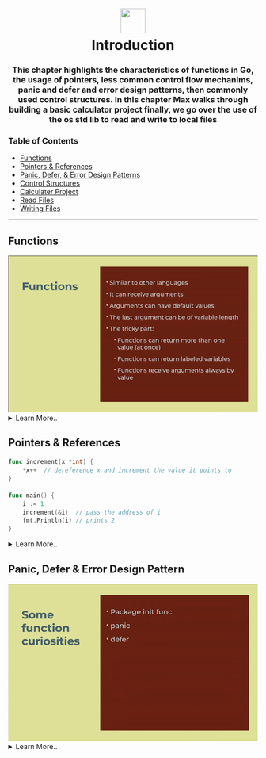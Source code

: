 <h1 align="center"><img style="width: 50px; height: 50px;" src="https://external-content.duckduckgo.com/iu/?u=https%3A%2F%2Fmiro.medium.com%2Fv2%2Fresize%3Afit%3A1200%2F1*i2skbfmDsHayHhqPfwt6pA.png&f=1&nofb=1&ipt=a4c2f7e24c09760336433fc4e06c7f6c3f82d0fc57ab93c14699dec61d419415" /> </br> Introduction </h1>

<h3 align="center">This chapter highlights the characteristics of functions in Go, the usage of pointers, less common control flow mechanims, panic and defer and error design patterns, then commonly used control structures. In this chapter Max walks through building a basic calculator project finally, we go over the use of the os std lib to read and write to local files </h3>

###  Table of Contents
  - [Functions](#functions)
  - [Pointers & References](#pointers-references)
  - [Panic, Defer, & Error Design Patterns](#panic-defer-error-design-patterns)
  - [Control Structures](#control-structures)
  - [Calculater Project](#calculator-project)
  - [Read Files](#reading-files)
  - [Writing Files](#writing-files)

---

## Functions

<img src="../assets/functions-cover.png" />

<details>
 <summary>Learn More..</summary>

 - **Functions**
    - Functions can recieve arguments
    - Function can recieve n number of arguments
    - Functions can have default values as args

    - **Functions In Go**
        - Functions can return more than one value (this is similar to function returns in python i.e, `return valOne, valTwo` -> `valOne, valTwo = funcReturningTwoVals(someArg)`)
            - can a functions return type be set to different values like return string or nil
                - No in Go you must return a type, unless you are creating your own types which is more of a design pattern than a Go feature
        - Labeled variables (seen as a bad practice in modern go development)
        - By default functions recieve arguments by value not reference like other high level languages
        - *What does 'recieve args by value and not reference' mean?*
            - by default, when passing a value as an argument to a function in Go you are not passing the reference to the variable that has the value. You are cloning the value from the variable and creating a new reference (variable) with that value (i.e, in js or python args are references to the original variable (for primitive data types))
        - *What if I dont want to copy and I want to pass in the reference? (You do)*
            - To pass a reference to the variable in a go function we have to use [*Pointers](#pointers--references)
        ```go
            // declaring a function
            func save() {} // all functions start with the func keyword

            // passing a param into a function
            func save(text string) {} // param structure: identifier type

            // returning a value
            func add(a int, b int) int { return a+b }
            // add the value type that will be returned after the param block
            // using the return keyword at the end of the function to return the desired value

            // returning multiple values
            func addAndSubstract(a int, b int) (int, int) { return a+b, a-b }
            // add the value types that will be returned after the param block wrapped in parenthesis with each value seperated by a comma

            // using the return keyword at the end of the function to return the desired values seperated by comma
        ```
    - **Pointers Preview**
        - Functions can recieve pointers instead of the value
        - Pointers allows you to pass references to a value instead of a copy of the value as mentioned in the `Function in Go` bullet point above

        -*Why do we want to reference a value instead of copy it?*
            - If the value passed in to the func will be changed

        ```go
        func increment(x *int) {
            *x++
        }

        func main() {
            i := 1
            increment(&i)
        }
        ```
 [Functions Examples](../func-control-err/main.go)

</details>

## Pointers & References

```go
func increment(x *int) {
    *x++  // dereference x and increment the value it points to
}

func main() {
    i := 1
    increment(&i)  // pass the address of i
    fmt.Println(i) // prints 2
}
```

<details>
 <summary>Learn More..</summary>

 - **Pointers**
   - A pointer is a variable that stores the **memory address** of another variable.
   - In Go, pointers are explicitly declared using the `*` symbol before a type, e.g., `*int` means "pointer to an int".
   - Pointers allow you to **reference** a variable's memory location rather than copying its value.
   - This explicit referencing is different from languages like Python or JavaScript, where references are handled implicitly.
   - You can do double pointers which is expressed by prefixing a value with two asteriks i.e `**int`
    - In this case you have a pointer that has a pointer to the value (you have a memory address pointing to a memory address that points to the value)
        - There are niche use cases for this type of behavior so it is not as commonly used
    - **What is a Reference?**
      - A reference holds the **memory address** where the data is stored.
      - In Go, references are explicitly handled using **pointers**.
      - References allow functions or variables to **access or modify** the original data without copying it.
      - This contrasts with passing by value, where a copy of the data is made and modifications do not affect the original.
        - passing by value: passing a param with prefixing with * or passing an arg without prefixing with & i.e `*int`, `&age`

 - **Why use pointers?**
   - You need to **modify** the original value inside a function (pass by reference).
        - Anytime the function will modify the incoming arguments, if you pass in args without using pointers you will make and modify a copy of the arg not the arg itself which makes no sense
   - To avoid copying **large data structures**, improving performance.
   - To share data efficiently between functions or goroutines.
   - To interface with low-level system calls or C libraries.

 - **Passing arguments in Go**
   - By default, Go passes function arguments **by value** (a copy of the variable).
   - To modify the original variable, you must pass a **pointer** to it.
   - This makes side effects explicit and code easier to reason about.

 - **Pointer syntax**
   - `*Type` in a function parameter means the function expects a pointer to `Type`.
   - `*variable` inside the function **dereferences** the pointer to access or modify the value.

 - **Example: Incrementing a value using a pointer**

    ```go
    func increment(x *int) {
        *x++  // dereference x and increment the value it points to
    }

    func main() {
        i := 1
        increment(&i)  // pass the address of i
        fmt.Println(i) // prints 2
    }
    ```
 - **Explanation:**
   - `increment` receives a pointer to an int (`*int`).
   - Inside `increment`, `*x` accesses the value at the address `x` points to.
   - `&i` gets the address of `i` to pass to the function.

 - **Summary Table**

| Concept                 | Go Syntax/Behavior                               | Description                                         |
|-------------------------|-------------------------------------------------|-----------------------------------------------------|
| Pass by value           | `func f(x int)` — copies `x`                     | Function receives a copy of the variable's value    |
| Pass by reference       | `func f(x *int)` — pointer to `x`                | Function receives a pointer (reference) to variable |
| Dereference pointer     | `*x` to access value at pointer                  | Access or modify the value pointed to by a pointer  |
| Get address of variable | `&x`                                            | Obtain the memory address of a variable              |
| Modify caller's var     | Use pointer and dereference                      | Change the original variable via pointer             |
| Passing address example | `f(&x)`                                            | Pass the address of variable `x` to function `f`    |
| Dereferencing example   | `*p = *p + 1`                                      | Increment the value pointed to by pointer `p`       |

[Pointer Examples](../func-control-err/main.go)


</details>

## Panic, Defer & Error Design Pattern

<img src="../assets/panic-defer-error.png" />

<details>
 <summary>Learn More..</summary>

 - go

</details>
